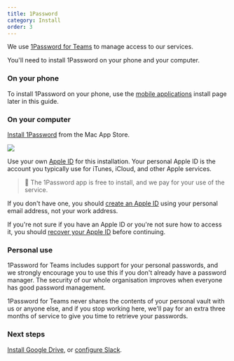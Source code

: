 ```yaml
---
title: 1Password
category: Install
order: 3
---
```


We use [1Password for Teams](https://1password.com/teams/) to manage access to our services.

You'll need to install 1Password on your phone and your computer.

### On your phone
To install 1Password on your phone, use the [mobile applications]() install page later in this guide.

### On your computer
[Install 1Password](https://itunes.apple.com/nz/app/1password-password-manager-and-secure-wallet/id443987910?mt=12) from the Mac App Store.

![](//placehold.it/800x600)

Use your own [Apple ID](https://support.apple.com/apple-id) for this installation. Your personal Apple ID is the account you typically use for iTunes, iCloud, and other Apple services.

> 🚩 The 1Password app is free to install, and we pay for your use of the service.

If you don't have one, you should [create an Apple ID](https://support.apple.com/en-us/HT203993) using your personal email address, not your work address.

If you're not sure if you have an Apple ID or you're not sure how to access it, you should [recover your Apple ID](https://support.apple.com/en-nz/HT201354) before continuing.

### Personal use
1Password for Teams includes support for your personal passwords, and we strongly encourage you to use this if you don't already have a password manager. The security of our whole organisation improves when everyone has good password management.

1Password for Teams never shares the contents of your personal vault with us or anyone else, and if you stop working here, we'll pay for an extra three months of service to give you time to retrieve your passwords.

### Next steps
[Install Google Drive](../../1-install/google-drive/), or [configure Slack](../../2-configure/1password/).